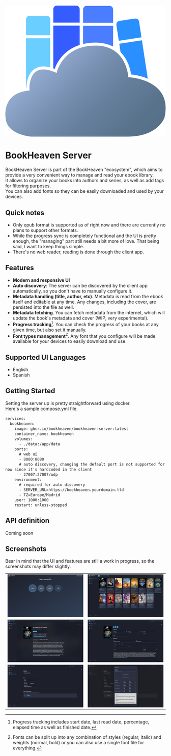 <p align="center">
  <img src="wwwroot/img/logo.svg" alt="" />
</p>

# BookHeaven Server
BookHeaven Server is part of the BookHeaven "ecosystem", which aims to provide a very convenient way to manage and read your ebook library.</br>
It allows to organize your books into authors and series, as well as add tags for filtering purposes.</br>
You can also add fonts so they can be easily downloaded and used by your devices.

## Quick notes
- Only epub format is supported as of right now and there are currently no plans to support other formats.
- While the progress sync is completely functional and the UI is pretty enough, the "managing" part still needs a bit more of love. That being said, I want to keep things simple.
- There's no web reader, reading is done through the client app.

## Features
- **Modern and responsive UI**
- **Auto discovery**: The server can be discovered by the client app automatically, so you don't have to manually configure it.
- **Metadata handling (title, author, etc)**. Metadata is read from the ebook itself and editable at any time. Any changes, including the cover, are persisted into the file as well.
- **Metadata fetching**. You can fetch metadata from the internet, which will update the book's metadata and cover (WIP, very experimental).
- **Progress tracking**[^1]. You can check the progress of your books at any given time, but also set it manually.
- **Font types management**[^2]. Any font that you configure will be made available for your devices to easily download and use.

[^1]: Progress tracking includes start date, last read date, percentage, elapsed time as well as finished date.
[^2]: Fonts can be split up into any combination of styles (regular, italic) and weights (normal, bold) or you can also use a single font file for everything.

## Supported UI Languages
- English
- Spanish

## Getting Started
Setting the server up is pretty straightforward using docker.<br/>
Here's a sample compose.yml file.

```
services:
  bookheaven:
    image: ghcr.io/bookheaven/bookheaven-server:latest
    container_name: bookheaven
    volumes:
      - ./data:/app/data
    ports:
      # web ui
      - 8080:8080
      # auto discovery, changing the default port is not supported for now since it's hardcoded in the client
      - 27007:27007/udp
    environment:
      # required for auto discovery
      - SERVER_URL=https://bookheaven.yourdomain.tld
      - TZ=Europe/Madrid
    user: 1000:1000
    restart: unless-stopped
```

## API definition
Coming soon

## Screenshots
Bear in mind that the UI and features are still a work in progress, so the screenshots may differ slightly.
<table>
    <tr>
        <td>
            <img src="screenshots/profiles.png" alt="Profiles" />
        </td>
        <td>
            <img src="screenshots/shelf.png" alt="Shelf" />
        </td>
    </tr>
    <tr>
        <td>
            <img src="screenshots/book.png" alt="Book page" />
        </td>
        <td>
            <img src="screenshots/book_edit.png" alt="Book editing" />
        </td>
    </tr>
    <tr>
        <td>
            <img src="screenshots/settings.png" alt="Settings" />
        </td>
        <td>
            <img src="screenshots/settings_font.png" alt="Font management" />
        </td>
    </tr>
</table>
